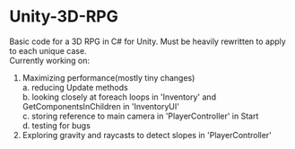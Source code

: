 # Unity-3D-RPG
Basic code for a 3D RPG in C# for Unity. Must be heavily rewritten to apply to each unique case. <br/>
Currently working on:<br/>
1. Maximizing performance(mostly tiny changes)<br/>
  a. reducing Update methods<br/>
  b. looking closely at foreach loops in 'Inventory' and GetComponentsInChildren in 'InventoryUI'<br/>
  c. storing reference to main camera in 'PlayerController' in Start<br/>
  d. testing for bugs<br/>
2. Exploring gravity and raycasts to detect slopes in 'PlayerController'<br/>

